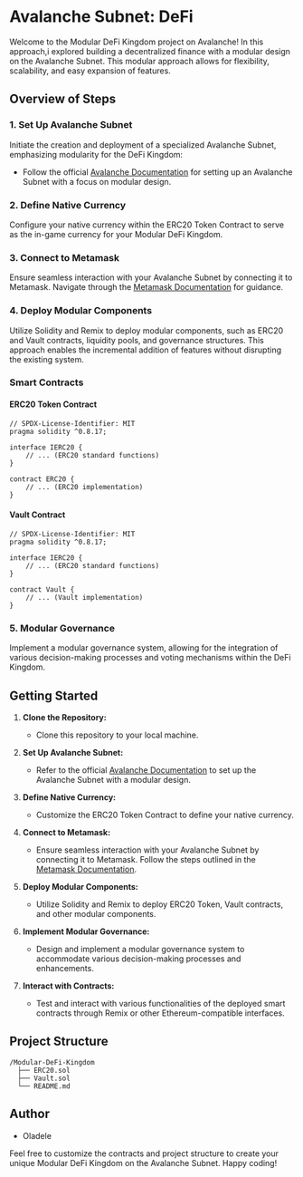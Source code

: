# Avalanche Subnet: DeFi

Welcome to the Modular DeFi Kingdom project on Avalanche! In this approach,i  explored building a decentralized finance with a modular design on the Avalanche Subnet. This modular approach allows for flexibility, scalability, and easy expansion of features.

## Overview of Steps

### 1. Set Up Avalanche Subnet

Initiate the creation and deployment of a specialized Avalanche Subnet, emphasizing modularity for the DeFi Kingdom:

- Follow the official [Avalanche Documentation](https://docs.avax.network) for setting up an Avalanche Subnet with a focus on modular design.

### 2. Define Native Currency

Configure your native currency within the ERC20 Token Contract to serve as the in-game currency for your Modular DeFi Kingdom.

### 3. Connect to Metamask

Ensure seamless interaction with your Avalanche Subnet by connecting it to Metamask. Navigate through the [Metamask Documentation](https://docs.metamask.io) for guidance.

### 4. Deploy Modular Components

Utilize Solidity and Remix to deploy modular components, such as ERC20 and Vault contracts, liquidity pools, and governance structures. This approach enables the incremental addition of features without disrupting the existing system.

### Smart Contracts

#### ERC20 Token Contract

```solidity
// SPDX-License-Identifier: MIT
pragma solidity ^0.8.17;

interface IERC20 {
    // ... (ERC20 standard functions)
}

contract ERC20 {
    // ... (ERC20 implementation)
}
```

#### Vault Contract

```solidity
// SPDX-License-Identifier: MIT
pragma solidity ^0.8.17;

interface IERC20 {
    // ... (ERC20 standard functions)
}

contract Vault {
    // ... (Vault implementation)
}
```

### 5. Modular Governance

Implement a modular governance system, allowing for the integration of various decision-making processes and voting mechanisms within the DeFi Kingdom.

## Getting Started

1. **Clone the Repository:**
   - Clone this repository to your local machine.

2. **Set Up Avalanche Subnet:**
   - Refer to the official [Avalanche Documentation](https://docs.avax.network) to set up the Avalanche Subnet with a modular design.

3. **Define Native Currency:**
   - Customize the ERC20 Token Contract to define your native currency.

4. **Connect to Metamask:**
   - Ensure seamless interaction with your Avalanche Subnet by connecting it to Metamask. Follow the steps outlined in the [Metamask Documentation](https://docs.metamask.io).

5. **Deploy Modular Components:**
   - Utilize Solidity and Remix to deploy ERC20 Token, Vault contracts, and other modular components.

6. **Implement Modular Governance:**
   - Design and implement a modular governance system to accommodate various decision-making processes and enhancements.

7. **Interact with Contracts:**
   - Test and interact with various functionalities of the deployed smart contracts through Remix or other Ethereum-compatible interfaces.

## Project Structure

```
/Modular-DeFi-Kingdom
  ├── ERC20.sol
  ├── Vault.sol
  └── README.md
```

## Author

- Oladele

Feel free to customize the contracts and project structure to create your unique Modular DeFi Kingdom on the Avalanche Subnet. Happy coding!